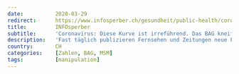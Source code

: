 ```yaml
---
date:          2020-03-29
redirect:      https://www.infosperber.ch/gesundheit/public-health/coronavirus-diese-kurve-ist-irrefuehrend-das-bag-kneift/
title:         INFOsperber
subtitle:      'Coronavirus: Diese Kurve ist irreführend. Das BAG kneift.'
description:   'Fast täglich publizieren Fernsehen und Zeitungen neue Fallzahlen. Doch der Vergleich mit früheren Zahlen ist statistisch unhaltbar.'
country:       CH
categories:    [Zahlen, BAG, MSM]
tags:          [manipulation]
---
```

